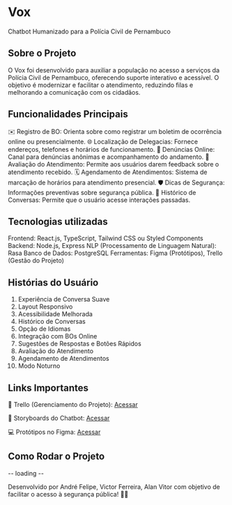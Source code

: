 # Vox
Chatbot Humanizado para a Polícia Civil de Pernambuco

## Sobre o Projeto
O Vox foi desenvolvido para auxiliar a população no acesso a serviços da Polícia Civil de Pernambuco, oferecendo suporte interativo e acessível. O objetivo é modernizar e facilitar o atendimento, reduzindo filas e melhorando a comunicação com os cidadãos.

## Funcionalidades Principais
✉️ Registro de BO: Orienta sobre como registrar um boletim de ocorrência online ou presencialmente.
🌐 Localização de Delegacias: Fornece endereços, telefones e horários de funcionamento.
📝 Denúncias Online: Canal para denúncias anônimas e acompanhamento do andamento.
🌟 Avaliação do Atendimento: Permite aos usuários darem feedback sobre o atendimento recebido.
🗓️ Agendamento de Atendimentos: Sistema de marcação de horários para atendimento presencial.
🛡️ Dicas de Segurança: Informações preventivas sobre segurança pública.
🔄 Histórico de Conversas: Permite que o usuário acesse interações passadas.

## Tecnologias utilizadas
Frontend: React.js, TypeScript, Tailwind CSS ou Styled Components
Backend: Node.js, Express
NLP (Processamento de Linguagem Natural): Rasa
Banco de Dados: PostgreSQL
Ferramentas: Figma (Protótipos), Trello (Gestão do Projeto)

## Histórias do Usuário
1. Experiência de Conversa Suave
2. Layout Responsivo
3. Acessibilidade Melhorada
4. Histórico de Conversas
5. Opção de Idiomas
6. Integração com BOs Online
7. Sugestões de Respostas e Botões Rápidos
8. Avaliação do Atendimento
9. Agendamento de Atendimentos
10. Modo Noturno

## Links Importantes
📂 Trello (Gerenciamento do Projeto): [Acessar](https://trello.com/b/eKRNfaSC/projeto-accenture)

📝 Storyboards do Chatbot: [Acessar](https://www.figma.com/board/k2HWikIzhrbJz0XkXj7OHY/StoryBoard---Mo%C3%A3?node-id=0-1&p=f&t=Kovjw56RPPk2BRMt-0)

💻 Protótipos no Figma: [Acessar](https://www.figma.com/design/6TVVSwysXotM3phDzW9TeX/Vox?node-id=87-512&t=M8T2lAza9VNu4Jhf-0)

## Como Rodar o Projeto
-- loading --

Desenvolvido por André Felipe, Victor Ferreira, Alan Vitor com objetivo de facilitar o acesso à segurança pública! 💪🏻

